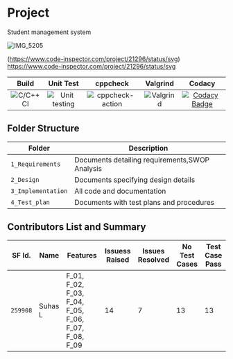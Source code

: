 # Project

Student management system

![IMG_5205](https://user-images.githubusercontent.com/80455876/114570204-4499fc80-9c93-11eb-8b6e-39622b758937.JPG)

(https://www.code-inspector.com/project/21296/status/svg)
https://www.code-inspector.com/project/21296/status/svg

|Build|Unit Test|cppcheck|Valgrind|Codacy|
|:--:|:--:|:--:|:--:|:--:|
|![C/C++ CI](https://github.com/stepin654321/MiniProject_Template/workflows/C/C++%20CI/badge.svg)|![Unit testing](https://github.com/stepin654321/MiniProject_Template/workflows/Unit%20testing/badge.svg)|![cppcheck-action](https://github.com/stepin654321/MiniProject_Template/workflows/cppcheck-action/badge.svg)|![Valgrind](https://github.com/stepin654321/MiniProject_Template/workflows/Valgrind/badge.svg)|[![Codacy Badge](https://app.codacy.com/project/badge/Grade/3ac7e2a959a24fa4b5d1b9c1c886ff75)](https://www.codacy.com/manual/stepin654321/MiniProject_Template?utm_source=github.com&amp;utm_medium=referral&amp;utm_content=stepin654321/MiniProject_Template&amp;utm_campaign=Badge_Grade)|

## Folder Structure
Folder             | Description
-------------------| -----------------------------------------------
`1_Requirements`   | Documents detailing requirements,SWOP Analysis
`2_Design`         | Documents specifying design details
`3_Implementation` | All code and documentation
`4_Test_plan`      | Documents with test plans and procedures


## Contributors List and Summary

SF Id. |  Name   |    Features    | Issuess Raised |Issues Resolved|No Test Cases|Test Case Pass
-------|---------|----------------|----------------|---------------|-------------|--------------
`259908` | Suhas L  | F_01, F_02, F_03, F_04, F_05, F_06, F_07, F_08, F_09   | 14     | 7   |13  |13     
   

